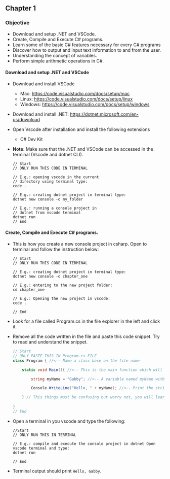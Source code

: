 ## Chapter 1

### Objective

- Download and setup .NET and VSCode.
- Create, Compile and Execute C# programs.
- Learn some of the basic C# features necessary for every C# programs
- Discover how to output and input text information to and from the user.
- Understanding the concept of variables.
- Perform simple arithmetic operations in C#.

#### Download and setup .NET and VSCode

- Download and install VSCode
    - Mac: https://code.visualstudio.com/docs/setup/mac
    - Linux: https://code.visualstudio.com/docs/setup/linux
    - Windows: https://code.visualstudio.com/docs/setup/windows
- Download and install .NET: https://dotnet.microsoft.com/en-us/download
    
- Open Vscode after installation and install the following extensions
    - C# Dev Kit
- **Note:** Make sure that the .NET and VSCode can be accessed in the terminal (Vscode and dotnet CLI).
    

    ```console
    // Start
    // ONLY RUN THIS CODE IN TERMINAL

    // E.g.: opening vscode in the current 
    // directory using terminal type: 
    code .

    // E.g.: creating dotnet project in terminal type: 
    dotnet new console -o my_folder

    // E.g.: running a console project in 
    // dotnet from vscode terminal
    dotnet run
    // End
    ```

#### Create, Compile and Execute C# programs.

- This is how you create a new console project in csharp. Open to terminal and follow the instruction below:
    
    ```console
    // Start
    // ONLY RUN THIS CODE IN TERMINAL

    // E.g.: creating dotnet project in terminal type: 
    dotnet new console -o chapter_one

    // E.g.: entering to the new project folder:
    cd chapter_one

    // E.g.: Opening the new project in vscode:
    code .
    
    // End
    ```
    
- Look for a file called Program.cs in the file explorer in the left and click it.

- Remove all the code written in the file and paste this code snippet. Try to read and understand the snippet. 

    ```c#
    // Start
    // ONLY PASTE THIS IN Program.cs FILE
    class Program { //<-- Name a class base on the file name
    
        static void Main(){ //<-- This is the main function which will be executed by the system automatically.

            string myName = "Gabby"; //<-- A variable named myName with a type of string and assigned a string "Gabby".

            Console.WriteLine("Hello, " + myName); //<-- Print the string in the console.

        } // This things must be confusing but worry not, you will learn this along the way.
        
    } 
    // End
    ```
- Open a terminal in you vscode and type the following:
    ```console
    //Start
    // ONLY RUN THIS IN TERMINAL

    // E.g.: compile and execute the console project in dotnet Open vscode terminal and type: 
    dotnet run

    // End
    ```
- Terminal output should print ```Hello, Gabby```.


